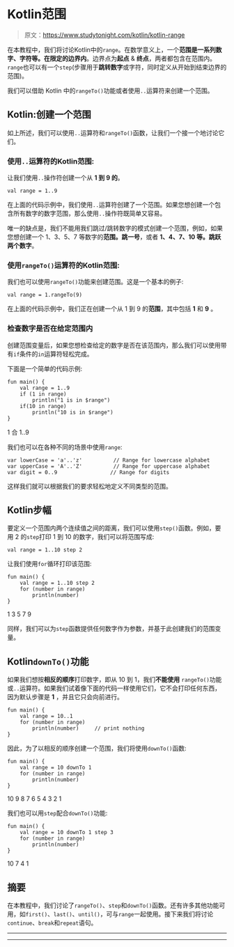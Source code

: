 # Kotlin范围

> 原文：<https://www.studytonight.com/kotlin/kotlin-range>

在本教程中，我们将讨论Kotlin中的`range`。在数学意义上，一个**范围是一系列数字、字符等。在限定的边界内**。边界点为**起点** & **终点**，两者都包含在范围内。`range`也可以有一个`step`(步骤用于**跳转数字**或字符，同时定义从开始到结束边界的范围)。

我们可以借助 Kotlin 中的`rangeTo()`功能或者使用`..`运算符来创建一个范围。

## Kotlin:创建一个范围

如上所述，我们可以使用`..`运算符和`rangeTo()`函数，让我们一个接一个地讨论它们。

### 使用`..`运算符的Kotlin范围:

让我们使用`..`操作符创建一个从 **1 到 9 的**。

```
val range = 1..9
```

在上面的代码示例中，我们使用`..`运算符创建了一个范围。如果您想创建一个包含所有数字的数字范围，那么使用`..`操作符既简单又容易。

唯一的缺点是，我们不能用我们跳过/跳转数字的模式创建一个范围，例如，如果您想创建一个 1、3、5、7 等数字的**范围。跳一号**，或者 **1、4、7、10 等。跳跃两个数字**。

### 使用`rangeTo()`运算符的Kotlin范围:

我们也可以使用`rangeTo()`功能来创建范围。这是一个基本的例子:

```
val range = 1.rangeTo(9)
```

在上面的代码示例中，我们正在创建一个从 1 到 9 的**范围**，其中包括 **1** 和 **9** 。

### 检查数字是否在给定范围内

创建范围变量后，如果您想检查给定的数字是否在该范围内，那么我们可以使用带有`if`条件的`in`运算符轻松完成。

下面是一个简单的代码示例:

```
fun main() {
    val range = 1..9
    if (1 in range)
        println("1 is in $range")
    if(10 in range)
        println("10 is in $range")
}
```

1 合 1..9

我们也可以在各种不同的场景中使用`range`:

```
var lowerCase = 'a'..'z'          // Range for lowercase alphabet
var upperCase = 'A'..'Z'          // Range for uppercase alphabet
var digit = 0..9                 // Range for digits
```

这样我们就可以根据我们的要求轻松地定义不同类型的范围。

## Kotlin步幅

要定义一个范围内两个连续值之间的距离，我们可以使用`step()`函数。例如，要用 2 的`step`打印 1 到 10 的数字，我们可以将范围写成:

```
val range = 1..10 step 2
```

让我们使用`for`循环打印该范围:

```
fun main() {
    val range = 1..10 step 2
    for (number in range)
        println(number)
}
```

1
3
5
7
9

同样，我们可以为`step`函数提供任何数字作为参数，并基于此创建我们的范围变量。

## Kotlin`downTo()`功能

如果我们想按**相反的顺序**打印数字，即从 10 到 1，我们**不能使用** `rangeTo()`功能或`..`运算符。如果我们试着像下面的代码一样使用它们，它不会打印任何东西，因为默认步骤是 **1** ，并且它只会向前进行。

```
fun main() {
    val range = 10..1
    for (number in range)
        println(number)     // print nothing
}
```

因此，为了以相反的顺序创建一个范围，我们将使用`downTo()`函数:

```
fun main() {
    val range = 10 downTo 1
    for (number in range)
        println(number)
}
```

10
9
8
7
6
5
4
3
2
1

我们也可以用`step`配合`downTo()`功能:

```
fun main() {
    val range = 10 downTo 1 step 3
    for (number in range)
        println(number)
}
```

10
7
4
1

## 摘要

在本教程中，我们讨论了`rangeTo()`、`step`和`downTo()`函数。还有许多其他功能可用，如`first()`、`last()`、`until()`，可与`range`一起使用。接下来我们将讨论`continue`、`break`和`repeat`语句。

* * *

* * *